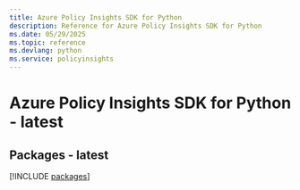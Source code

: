 ```yaml
---
title: Azure Policy Insights SDK for Python
description: Reference for Azure Policy Insights SDK for Python
ms.date: 05/29/2025
ms.topic: reference
ms.devlang: python
ms.service: policyinsights
---
```

# Azure Policy Insights SDK for Python - latest
## Packages - latest
[!INCLUDE [packages](policy-insights-index.md)]